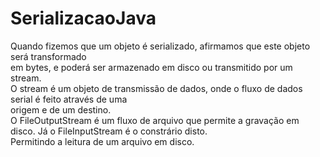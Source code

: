 # SerializacaoJava <br/> 
Quando fizemos que um objeto é serializado, afirmamos que este objeto será transformado  <br/> 
em bytes, e poderá ser armazenado em disco ou transmitido por um stream.  <br/> 
O stream é um objeto de transmissão de dados, onde o fluxo de dados serial é feito através de uma <br/> 
origem e de um destino.  <br/>
O FileOutputStream é um fluxo de arquivo que permite a gravação em disco. Já o FileInputStream é o constrário disto. <br/> 
Permitindo a leitura de um arquivo em disco. <br/> 


